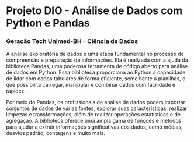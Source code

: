 # Projeto DIO - Análise de Dados com Python e Pandas

### Geração Tech Unimed-BH - Ciência de Dados

A análise exploratória de dados é uma etapa fundamental no processo de compreensão e preparação de informações. Ela é realizada com a ajuda da biblioteca Pandas, uma poderosa ferramenta de código aberto para análise de dados em Python. Essa biblioteca proporciona ao Python a capacidade de lidar com dados tabulares de forma eficiente, semelhante a planilhas, o que possibilita carregar, manipular e combinar dados com facilidade e rapidez.

Por meio do Pandas, os profissionais de análise de dados podem importar conjuntos de dados de várias fontes, explorar suas características, realizar limpezas e transformações, além de realizar operações estatísticas e de agregação. A biblioteca oferece uma ampla gama de funções e métodos para ajudar a extrair informações significativas dos dados, como médias, desvios padrão, contagens e muito mais.
